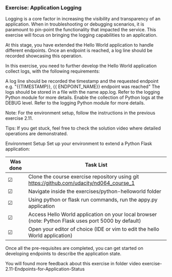 ### Exercise: Application Logging
Logging is a core factor in increasing the visibility and transparency of an application. When in troubleshooting or debugging scenarios, it is paramount to pin-point the functionality that impacted the service. This exercise will focus on bringing the logging capabilities to an application.

At this stage, you have extended the Hello World application to handle different endpoints. Once an endpoint is reached, a log line should be recorded showcasing this operation.

In this exercise, you need to further develop the Hello World application collect logs, with the following requirements:

A log line should be recorded the timestamp and the requested endpoint e.g. "{{TIMESTAMP}}, {{ ENDPOINT_NAME}} endpoint was reached"
The logs should be stored in a file with the name app.log. Refer to the logging Python module for more details.
Enable the collection of Python logs at the DEBUG level. Refer to the logging Python module for more details.

Note: For the environment setup, follow the instructions in the previous exercise 2.11.

Tips: If you get stuck, feel free to check the solution video where detailed operations are demonstrated.

Environment Setup
Set up your environment to extend a Python Flask application:


Was done | Task List
--- | ---
&#9745; | Clone the course exercise repository using git https://github.com/udacity/nd064_course_1
&#9745; | Navigate inside the exercises/python-helloworld folder
&#9745; | Using python or flask run commands, run the appy.py application
&#9745; | Access Hello World application on your local browser (note: Python Flask uses port 5000 by default)
&#9745; | Open your editor of choice (IDE or vim to edit the hello World application)


Once all the pre-requisites are completed, you can get started on developing endpoints to describe the application state.

You will found more feedback about this exercise in folder video exercise-2.11-Endpoints-for-Application-Status
